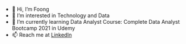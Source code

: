 - 👋 Hi, I’m Foong
- 👀 I’m interested in Technology and Data
- 🌱 I’m currently learning Data Analyst Course: Complete Data Analyst Bootcamp 2021 in Udemy
- 📫 Reach me at [LinkedIn](https://www.linkedin.com/in/yapsiakfoong/)

<!---
F00NG3R1N0/F00NG3R1N0 is a ✨ special ✨ repository because its `README.md` (this file) appears on your GitHub profile.
You can click the Preview link to take a look at your changes.
--->
